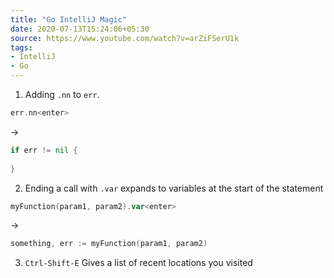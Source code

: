 ```yaml
---
title: "Go IntelliJ Magic"
date: 2020-07-13T15:24:06+05:30
source: https://www.youtube.com/watch?v=arZiFSerU1k
tags: 
- IntelliJ
- Go
---
```


1. Adding `.nn` to  `err`. 
```go
err.nn<enter>
```
->
```go
if err != nil {
    
}
```
   
2. Ending a call with `.var` expands to variables at the start of the statement
```go
myFunction(param1, param2).var<enter>
```
->
```go
something, err := myFunction(param1, param2)
```

3. `Ctrl-Shift-E` Gives a list of recent locations you visited
